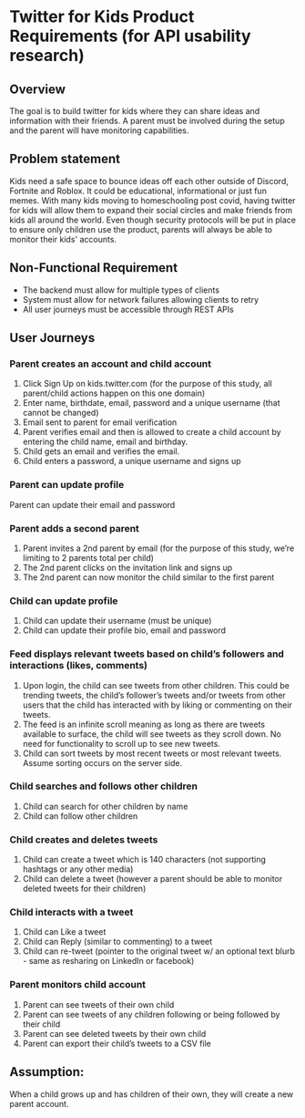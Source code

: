 # Twitter for Kids Product Requirements (for API usability research)

## Overview
The goal is to build twitter for kids where they can share ideas and information with their friends. A parent must be involved during the setup and the parent will have monitoring capabilities.

## Problem statement 
Kids need a safe space to bounce ideas off each other outside of Discord, Fortnite and Roblox. It could be educational, informational or just fun memes. With many kids moving to homeschooling post covid, having twitter for kids will allow them to expand their social circles and make friends from kids all around the world. Even though security protocols will be put in place to ensure only children use the product, parents will always be able to monitor their kids' accounts.

## Non-Functional Requirement
  - The backend must allow for multiple types of clients
  - System must allow for network failures allowing clients to retry
  - All user journeys must be accessible through REST APIs

## User Journeys

### Parent creates an account and child account
  1. Click Sign Up on kids.twitter.com (for the purpose of this study, all parent/child actions happen on this one domain)
  2. Enter name, birthdate, email, password and a unique username (that cannot be changed)
  3. Email sent to parent for email verification
  4. Parent verifies email and then is allowed to create a child account by entering the child name, email and birthday.
  5. Child gets an email and verifies the email.
  6. Child enters a password, a unique username and signs up

### Parent can update profile
Parent can update their email and password

### Parent adds a second parent
  1. Parent invites a 2nd parent by email (for the purpose of this study, we’re limiting to 2 parents total per child)
  2. The 2nd parent clicks on the invitation link and signs up
  3. The 2nd parent can now monitor the child similar to the first parent

### Child can update profile
  1. Child can update their username (must be unique)
  2. Child can update their profile bio, email and password

### Feed displays relevant tweets based on child’s followers and interactions (likes, comments)
  1. Upon login, the child can see tweets from other children. This could be trending tweets, the child’s follower’s tweets and/or tweets from other users that the child has interacted with by liking or commenting on their tweets.
  2. The feed is an infinite scroll meaning as long as there are tweets available to surface, the child will see tweets as they scroll down. No need for functionality to scroll up to see new tweets.
  3. Child can sort tweets by most recent tweets or most relevant tweets. Assume sorting occurs on the server side.

### Child searches and follows other children
  1. Child can search for other children by name
  2. Child can follow other children

### Child creates and deletes tweets
  1. Child can create a tweet which is 140 characters (not supporting hashtags or any other media)
  2. Child can delete a tweet (however a parent should be able to monitor deleted tweets for their children)

### Child interacts with a tweet
  1. Child can Like a tweet
  2. Child can Reply (similar to commenting) to a tweet
  3. Child can re-tweet (pointer to the original tweet w/ an optional text blurb - same as resharing on LinkedIn or facebook)

### Parent monitors child account
  1. Parent can see tweets of their own child
  2. Parent can see tweets of any children following or being followed by their child
  3. Parent can see deleted tweets by their own child
  4. Parent can export their child’s tweets to a CSV file

## Assumption:
When a child grows up and has children of their own, they will create a new parent account.
